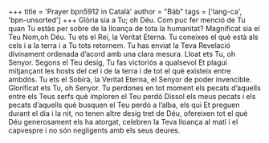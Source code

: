 +++
title = 'Prayer bpn5912 in Català'
author = "Báb"
tags = ['lang-ca', 'bpn-unsorted']
+++
Glòria sia a Tu; oh Déu. Com puc fer menció de Tu quan Tu estàs per sobre de la lloança de tota la humanitat? Magnificat sia el Teu Nom,oh Déu. Tu ets el Rei, la Veritat Eterna. Tu coneixes el què està als cels i a la terra i a Tu tots retornem. Tu has enviat la Teva Revelació divinament ordenada d’acord amb una clara mesura. Lloat ets Tu, oh Senyor. Segons el Teu desig, Tu fas victoriós a qualsevol Et plagui mitjançant les hosts del cel i de la terra i de tot el què existeix entre ambdós. Tu ets el Sobirà, la Veritat Eterna, el Senyor de poder invencible.
Glorificat ets Tu, oh Senyor. Tu perdones en tot moment els pecats d’aquells entre els Teus serfs què imploren el Teu perdó Dissol els meus pecats i els pecats d’aquells què busquen el Teu perdó a l’alba, els qui Et preguen durant el dia i la nit, no tenen altre desig tret de Déu, ofereixen tot el què Déu generosament els ha atorgat, celebren la Teva lloança al matí i el capvespre i no són negligents amb els seus deures.
